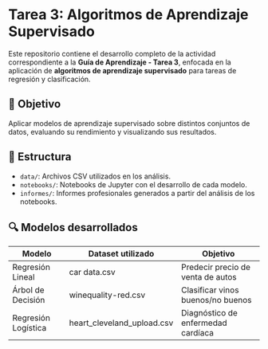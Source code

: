 # Tarea 3: Algoritmos de Aprendizaje Supervisado

Este repositorio contiene el desarrollo completo de la actividad correspondiente a la **Guía de Aprendizaje - Tarea 3**, enfocada en la aplicación de **algoritmos de aprendizaje supervisado** para tareas de regresión y clasificación.

## 📌 Objetivo

Aplicar modelos de aprendizaje supervisado sobre distintos conjuntos de datos, evaluando su rendimiento y visualizando sus resultados.

## 📁 Estructura

- `data/`: Archivos CSV utilizados en los análisis.
- `notebooks/`: Notebooks de Jupyter con el desarrollo de cada modelo.
- `informes/`: Informes profesionales generados a partir del análisis de los notebooks.

## 🔍 Modelos desarrollados

| Modelo                   | Dataset utilizado              | Objetivo                         |
|--------------------------|--------------------------------|----------------------------------|
| Regresión Lineal         | car data.csv                   | Predecir precio de venta de autos |
| Árbol de Decisión        | winequality-red.csv            | Clasificar vinos buenos/no buenos |
| Regresión Logística      | heart_cleveland_upload.csv     | Diagnóstico de enfermedad cardíaca |

